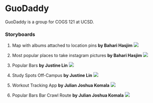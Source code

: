 # GuoDaddy

GuoDaddy is a group for COGS 121 at UCSD.

### Storyboards
1. Map with albums attached to location pins **by Bahari Hasjim**
![](http://i.imgur.com/staUsqB.jpg?raw=true)

2. Most popular places to take instagram pictures **by Bahari Hasjim**
![](http://i.imgur.com/fh4ku9F.jpg?raw=true)

3. Popular Bars **by Justine Lin**
![](http://i.imgur.com/8ojYlCL.jpg)

4. Study Spots Off-Campus **by Justine Lin**
![](http://i.imgur.com/GoYcg4i.jpg)

5. Workout Tracking App **by Julian Joshua Komala**
![](http://i.imgur.com/XabHpIU.jpg)

6. Popular Bars Bar Crawl Route **by Julian Joshua Komala**
![](http://i.imgur.com/nUyTpGc.jpg)
